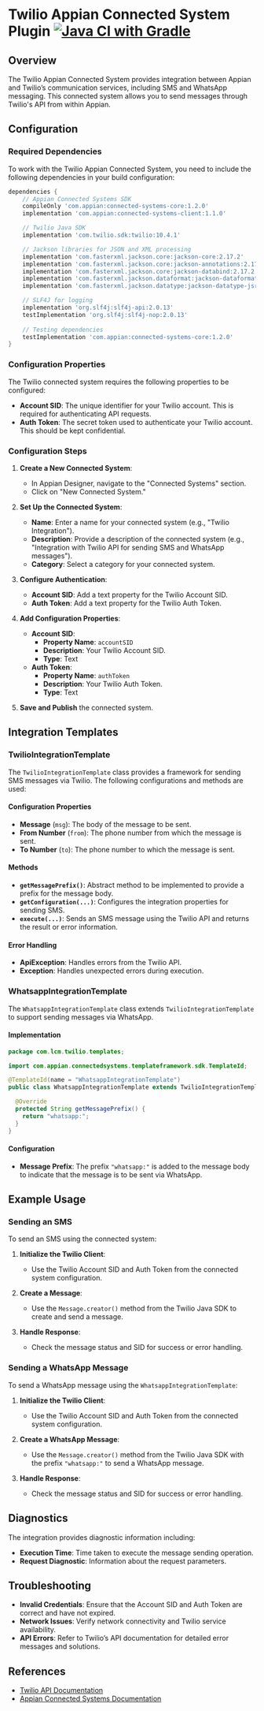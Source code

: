 # Twilio Appian Connected System Plugin [![Java CI with Gradle](https://github.com/lowcodemindsglobal/twilio-connector/actions/workflows/gradle.yml/badge.svg?event=push)](https://github.com/lowcodemindsglobal/twilio-connector/actions/workflows/gradle.yml)

## Overview

The Twilio Appian Connected System provides integration between Appian and Twilio’s communication services, including SMS and WhatsApp messaging. This connected system allows you to send messages through Twilio's API from within Appian.

## Configuration

### Required Dependencies

To work with the Twilio Appian Connected System, you need to include the following dependencies in your build configuration:

```groovy
dependencies {
    // Appian Connected Systems SDK
    compileOnly 'com.appian:connected-systems-core:1.2.0'
    implementation 'com.appian:connected-systems-client:1.1.0'

    // Twilio Java SDK
    implementation 'com.twilio.sdk:twilio:10.4.1'

    // Jackson libraries for JSON and XML processing
    implementation 'com.fasterxml.jackson.core:jackson-core:2.17.2'
    implementation 'com.fasterxml.jackson.core:jackson-annotations:2.17.2'
    implementation 'com.fasterxml.jackson.core:jackson-databind:2.17.2'
    implementation 'com.fasterxml.jackson.dataformat:jackson-dataformat-xml:2.17.2'
    implementation 'com.fasterxml.jackson.datatype:jackson-datatype-jsr310:2.17.2'

    // SLF4J for logging
    implementation 'org.slf4j:slf4j-api:2.0.13'
    testImplementation 'org.slf4j:slf4j-nop:2.0.13'
    
    // Testing dependencies
    testImplementation 'com.appian:connected-systems-core:1.2.0'
}
```

### Configuration Properties

The Twilio connected system requires the following properties to be configured:

- **Account SID**: The unique identifier for your Twilio account. This is required for authenticating API requests.
- **Auth Token**: The secret token used to authenticate your Twilio account. This should be kept confidential.

### Configuration Steps

1. **Create a New Connected System**:
   - In Appian Designer, navigate to the "Connected Systems" section.
   - Click on "New Connected System."

2. **Set Up the Connected System**:
   - **Name**: Enter a name for your connected system (e.g., "Twilio Integration").
   - **Description**: Provide a description of the connected system (e.g., "Integration with Twilio API for sending SMS and WhatsApp messages").
   - **Category**: Select a category for your connected system.

3. **Configure Authentication**:
   - **Account SID**: Add a text property for the Twilio Account SID.
   - **Auth Token**: Add a text property for the Twilio Auth Token.

4. **Add Configuration Properties**:
   - **Account SID**:
     - **Property Name**: `accountSID`
     - **Description**: Your Twilio Account SID.
     - **Type**: Text
   - **Auth Token**:
     - **Property Name**: `authToken`
     - **Description**: Your Twilio Auth Token.
     - **Type**: Text

5. **Save and Publish** the connected system.

## Integration Templates

### TwilioIntegrationTemplate

The `TwilioIntegrationTemplate` class provides a framework for sending SMS messages via Twilio. The following configurations and methods are used:

#### Configuration Properties

- **Message** (`msg`): The body of the message to be sent.
- **From Number** (`from`): The phone number from which the message is sent.
- **To Number** (`to`): The phone number to which the message is sent.

#### Methods

- **`getMessagePrefix()`**: Abstract method to be implemented to provide a prefix for the message body.
- **`getConfiguration(...)`**: Configures the integration properties for sending SMS.
- **`execute(...)`**: Sends an SMS message using the Twilio API and returns the result or error information.

#### Error Handling

- **ApiException**: Handles errors from the Twilio API.
- **Exception**: Handles unexpected errors during execution.

### WhatsappIntegrationTemplate

The `WhatsappIntegrationTemplate` class extends `TwilioIntegrationTemplate` to support sending messages via WhatsApp. 

#### Implementation

```java
package com.lcm.twilio.templates;

import com.appian.connectedsystems.templateframework.sdk.TemplateId;

@TemplateId(name = "WhatsappIntegrationTemplate")
public class WhatsappIntegrationTemplate extends TwilioIntegrationTemplate {

  @Override
  protected String getMessagePrefix() {
    return "whatsapp:";
  }
}
```

#### Configuration

- **Message Prefix**: The prefix `"whatsapp:"` is added to the message body to indicate that the message is to be sent via WhatsApp.

## Example Usage

### Sending an SMS

To send an SMS using the connected system:

1. **Initialize the Twilio Client**:
   - Use the Twilio Account SID and Auth Token from the connected system configuration.

2. **Create a Message**:
   - Use the `Message.creator()` method from the Twilio Java SDK to create and send a message.

3. **Handle Response**:
   - Check the message status and SID for success or error handling.

### Sending a WhatsApp Message

To send a WhatsApp message using the `WhatsappIntegrationTemplate`:

1. **Initialize the Twilio Client**:
   - Use the Twilio Account SID and Auth Token from the connected system configuration.

2. **Create a WhatsApp Message**:
   - Use the `Message.creator()` method from the Twilio Java SDK with the prefix `"whatsapp:"` to send a WhatsApp message.

3. **Handle Response**:
   - Check the message status and SID for success or error handling.

## Diagnostics

The integration provides diagnostic information including:

- **Execution Time**: Time taken to execute the message sending operation.
- **Request Diagnostic**: Information about the request parameters.

## Troubleshooting

- **Invalid Credentials**: Ensure that the Account SID and Auth Token are correct and have not expired.
- **Network Issues**: Verify network connectivity and Twilio service availability.
- **API Errors**: Refer to Twilio’s API documentation for detailed error messages and solutions.

## References

- [Twilio API Documentation](https://www.twilio.com/docs/usage/api)
- [Appian Connected Systems Documentation](https://docs.appian.com/suite/help/24.2/connected-system-plug-in-landing.html)
